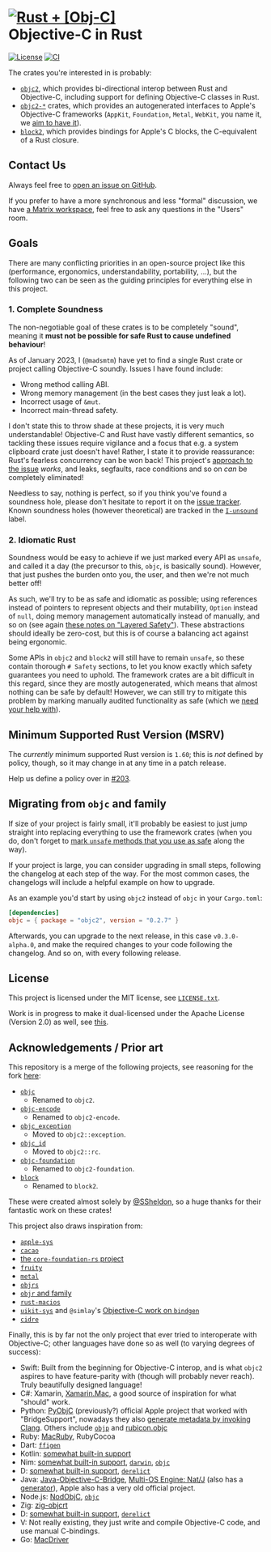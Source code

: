 # [![Rust + \[Obj-C\]](assets/logo-small.png)](https://github.com/madsmtm/objc2) <br> Objective-C in Rust

[![License](https://badgen.net/badge/license/MIT/blue)](./LICENSE.txt)
[![CI](https://github.com/madsmtm/objc2/actions/workflows/ci.yml/badge.svg)](https://github.com/madsmtm/objc2/actions/workflows/ci.yml)

The crates you're interested in is probably:
- [`objc2`], which provides bi-directional interop between Rust and
  Objective-C, including support for defining Objective-C classes in Rust.
- [`objc2-*`] crates, which provides an autogenerated interfaces to Apple's
  Objective-C frameworks (`AppKit`, `Foundation`, `Metal`, `WebKit`, you name
  it, we [aim to have it](https://github.com/madsmtm/objc2/issues/393)).
- [`block2`], which provides bindings for Apple's C blocks, the
  C-equivalent of a Rust closure.

[`objc2`]: ./crates/objc2
[`objc2-*`]: ./framework-crates
[`block2`]: ./crates/block2


## Contact Us

Always feel free to [open an issue on GitHub](https://github.com/madsmtm/objc2/issues/new/choose).

If you prefer to have a more synchronous and less "formal" discussion, we have [a Matrix workspace](https://matrix.to/#/#objc2:matrix.org), feel free to ask any questions in the "Users" room.


## Goals

There are many conflicting priorities in an open-source project like this
(performance, ergonomics, understandability, portability, ...), but the
following two can be seen as the guiding principles for everything else in
this project.


### 1. Complete Soundness

The non-negotiable goal of these crates is to be completely "sound", meaning
it **must not be possible for safe Rust to cause undefined behaviour**!

As of January 2023, I (`@madsmtm`) have yet to find a single Rust crate or
project calling Objective-C soundly. Issues I have found include:
- Wrong method calling ABI.
- Wrong memory management (in the best cases they just leak a lot).
- Incorrect usage of `&mut`.
- Incorrect main-thread safety.

I don't state this to throw shade at these projects, it is very much
understandable! Objective-C and Rust have vastly different semantics, so
tackling these issues require vigilance and a focus that e.g. a system
clipboard crate just doesn't have!
Rather, I state it to provide reassurance: Rust's fearless concurrency can be
won back! This project's [approach to the issue][layered-safety] _works_,
and leaks, segfaults, race conditions and so on _can_ be completely
eliminated!

Needless to say, nothing is perfect, so if you think you've found a soundness
hole, please don't hesitate to report it on the [issue tracker]. Known
soundness holes (however theoretical) are tracked in the [`I-unsound`] label.

[layered-safety]: ./crates/objc2/src/topics/layered_safety.md
[`I-unsound`]: https://github.com/madsmtm/objc2/labels/I-unsound
[issue tracker]: https://github.com/madsmtm/objc2/issues/new


### 2. Idiomatic Rust

Soundness would be easy to achieve if we just marked every API as `unsafe`,
and called it a day (the precursor to this, `objc`, is basically sound).
However, that just pushes the burden onto you, the user, and then we're not
much better off!

As such, we'll try to be as safe and idiomatic as possible; using references
instead of pointers to represent objects and their mutability, `Option`
instead of `null`, doing memory management automatically instead of manually,
and so on (see again [these notes on "Layered Safety"][layered-safety]). These
abstractions should ideally be zero-cost, but this is of course a balancing
act against being ergonomic.

Some APIs in `objc2` and `block2` will still have to remain `unsafe`, so these
contain thorough `# Safety` sections, to let you know exactly which safety
guarantees you need to uphold.
The framework crates are a bit difficult in this regard, since they are mostly
autogenerated, which means that almost nothing can be safe by default!
However, we can still try to mitigate this problem by marking manually audited
functionality as safe (which we [need your help with][header-data]).

[header-data]: ./crates/header-translator/README.md


## Minimum Supported Rust Version (MSRV)

The _currently_ minimum supported Rust version is `1.60`; this is _not_
defined by policy, though, so it may change in at any time in a patch release.

Help us define a policy over in [#203].

[#203]: https://github.com/madsmtm/objc2/issues/203


## Migrating from `objc` and family

If size of your project is fairly small, it'll probably be easiest to just
jump straight into replacing everything to use the framework crates (when you
do, don't forget to [mark `unsafe` methods that you use as safe][header-data]
along the way).

If your project is large, you can consider upgrading in small steps, following
the changelog at each step of the way. For the most common cases, the
changelogs will include a helpful example on how to upgrade.

As an example you'd start by using `objc2` instead of `objc` in your
`Cargo.toml`:
```toml
[dependencies]
objc = { package = "objc2", version = "0.2.7" }
```

Afterwards, you can upgrade to the next release, in this case
`v0.3.0-alpha.0`, and make the required changes to your code following the
changelog. And so on, with every following release.


## License

This project is licensed under the MIT license, see [`LICENSE.txt`].

Work is in progress to make it dual-licensed under the Apache License
(Version 2.0) as well, see [this][#23].

[`LICENSE.txt`]: https://github.com/madsmtm/objc2/blob/master/LICENSE.txt
[#23]: https://github.com/madsmtm/objc2/issues/23


## Acknowledgements / Prior art

This repository is a merge of the following projects, see reasoning for the
fork [here](https://github.com/SSheldon/rust-objc/issues/101):
- [`objc`](https://github.com/SSheldon/rust-objc)
  - Renamed to `objc2`.
- [`objc-encode`](https://github.com/SSheldon/rust-objc-encode)
  - Renamed to `objc2-encode`.
- [`objc_exception`](https://github.com/SSheldon/rust-objc-exception)
  - Moved to `objc2::exception`.
- [`objc_id`](https://github.com/SSheldon/rust-objc-id)
  - Moved to `objc2::rc`.
- [`objc-foundation`](https://github.com/SSheldon/rust-objc-foundation)
  - Renamed to `objc2-foundation`.
- [`block`](https://github.com/SSheldon/rust-block)
  - Renamed to `block2`.

These were created almost solely by [@SSheldon](https://github.com/SSheldon),
so a huge thanks for their fantastic work on these crates!

This project also draws inspiration from:
- [`apple-sys`](https://github.com/youknowone/apple-sys)
- [`cacao`](https://github.com/ryanmcgrath/cacao)
- [the `core-foundation-rs` project](https://github.com/servo/core-foundation-rs)
- [`fruity`](https://github.com/nvzqz/fruity)
- [`metal`](https://github.com/gfx-rs/metal-rs)
- [`objrs`](https://gitlab.com/objrs/objrs)
- [`objr` and family](https://github.com/drewcrawford/objr#objr-expanded-universe)
- [`rust-macios`](https://github.com/a-isaiahharvey/rust-macios)
- [`uikit-sys`](https://github.com/simlay/uikit-sys) and `@simlay`'s [Objective-C work on `bindgen`](https://rust-lang.github.io/rust-bindgen/objc.html)
- [`cidre`](https://github.com/yury/cidre)

Finally, this is by far not the only project that ever tried to interoperate with Objective-C; other languages have done so as well (to varying degrees of success):
- Swift: Built from the beginning for Objective-C interop, and is what `objc2` aspires to have feature-parity with (though will probably never reach). Truly beautifully designed language!
- C#: Xamarin, [Xamarin.Mac](https://www.mono-project.com/docs/tools+libraries/libraries/monomac/), a good source of inspiration for what "should" work.
- Python: [PyObjC](https://pypi.org/project/pyobjc/) (previously?) official Apple project that worked with "BridgeSupport", nowadays they also [generate metadata by invoking Clang](https://github.com/ronaldoussoren/objective.metadata). Others include [`objp`](https://pypi.org/project/objp/) and [rubicon.objc](https://rubicon-objc.readthedocs.io/en/latest/index.html)
- Ruby: [MacRuby](http://macruby.org/), RubyCocoa
- Dart: [`ffigen`](https://github.com/dart-lang/ffigen/tree/master/example/objective_c)
- Kotlin: [somewhat built-in support](https://kotlinlang.org/docs/native-objc-interop.html)
- Nim: [somewhat built-in support](https://nim-lang.org/docs/backends.html), [`darwin`](https://github.com/yglukhov/darwin), [`objc`](https://github.com/jangko/objc)
- D: [somewhat built-in support](https://dlang.org/spec/objc_interface.html), [`derelict`](https://github.com/AuburnSounds/Dplug/tree/v12.8.0/macos/derelict/cocoa)
- Java: [Java-Objective-C-Bridge](https://github.com/shannah/Java-Objective-C-Bridge), [Multi-OS Engine: Nat/J](https://github.com/multi-os-engine/moe-natj) (also has a [generator](https://github.com/multi-os-engine/moe-natjgen)), Apple also has a very old official project.
- Node.js: [NodObjC](https://github.com/TooTallNate/NodObjC), [`objc`](https://github.com/lukaskollmer/objc)
- Zig: [zig-objcrt](https://github.com/hazeycode/zig-objcrt)
- D: [somewhat built-in support](https://dlang.org/spec/objc_interface.html), [`derelict`](https://github.com/AuburnSounds/Dplug/tree/v12.8.0/macos/derelict/cocoa)
- V: Not really existing, they just write and compile Objective-C code, and use manual C-bindings.
- Go: [MacDriver](https://github.com/progrium/macdriver)
